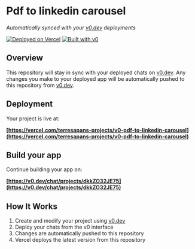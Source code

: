 # Pdf to linkedin carousel

*Automatically synced with your [v0.dev](https://v0.dev) deployments*

[![Deployed on Vercel](https://img.shields.io/badge/Deployed%20on-Vercel-black?style=for-the-badge&logo=vercel)](https://vercel.com/terresapans-projects/v0-pdf-to-linkedin-carousel)
[![Built with v0](https://img.shields.io/badge/Built%20with-v0.dev-black?style=for-the-badge)](https://v0.dev/chat/projects/dkkZO32JE75)

## Overview

This repository will stay in sync with your deployed chats on [v0.dev](https://v0.dev).
Any changes you make to your deployed app will be automatically pushed to this repository from [v0.dev](https://v0.dev).

## Deployment

Your project is live at:

**[https://vercel.com/terresapans-projects/v0-pdf-to-linkedin-carousel](https://vercel.com/terresapans-projects/v0-pdf-to-linkedin-carousel)**

## Build your app

Continue building your app on:

**[https://v0.dev/chat/projects/dkkZO32JE75](https://v0.dev/chat/projects/dkkZO32JE75)**

## How It Works

1. Create and modify your project using [v0.dev](https://v0.dev)
2. Deploy your chats from the v0 interface
3. Changes are automatically pushed to this repository
4. Vercel deploys the latest version from this repository
